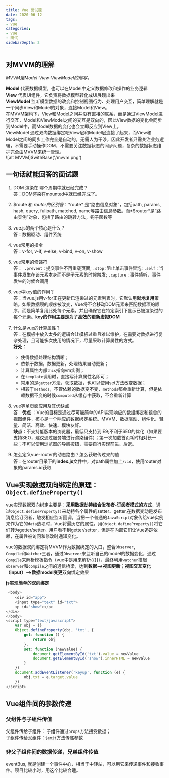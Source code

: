 ```yaml
---
title: Vue 面试题
date: 2020-06-12
tags:
- vue
categories: 
- vue
- 面试
sidebarDepth: 2
---
```


## 对MVVM的理解

*MVVM是Model-View-ViewModel的缩写。*  

**Model** 代表数据模型，也可以在Model中定义数据修改和操作的业务逻辑  
**View** 代表UI组件，它负责将数据模型转化成UI展现出来  
**ViewModel** 监听模型数据的改变和控制视图行为、处理用户交互，简单理解就是一个同步View和Model的对象，连接Model和View。  
在MVVM架构下，View和Model之间并没有直接的联系，而是通过ViewModel进行交互，Model和ViewModel之间的交互是双向的，因此View数据的变化会同步到Model中，而Model数据的变化也会立即反应到View上。  
ViewModel 通过双向数据绑定吧View层和Model层连接了起来，而View和Model之间的同步工作完全是自动的，无需人为干涉，因此开发者只需关注业务逻辑，不需要手动操作DOM，不需要关注数据状态的同步问题，复杂的数据状态维护完全由MVVM来统一管理。  
![alt MVVM]$withBase('/mvvm.png')

## 一句话就能回答的面试题  
1. DOM 渲染在 哪个周期中就已经完成？  
答：DOM渲染在mounted中就已经完成了。  
2. $route 和 $router 的区别  
答：*$route* 是“路由信息对象”，包括path, params, hash, query, fullpath, matched, name等路由信息参数。而*$router*是“路由实例”对象，包括了路由的跳转方法，钩子函数等  
3. vue.js的两个核心是什么？  
答：数据驱动、组件系统  
4. vue常用的指令  
答：v-for, v-if, v-else, v-bind, v-on, v-show
5. vue常用的修饰符  
答：<code> .prevent</code> : 提交事件不再重载页面; <code>.stop</code> :阻止单击事件冒泡; <code>.self</code> : 当事件发生在该元素本身而不是子元素的时候触发; <code>.capture</code> : 事件侦听，事件发生的时候会调用  
6. vue中key值的作用？  
答：当vue.js用v-for正在更新已渲染过的元素列表时，它默认用**就地复用**策略。如果数据项的顺序被改变，Vue将不会移动DOM元素来匹配数据项的顺序，而是简单复用此处每个元素，并且确保它在特定索引下显示已被渲染过的每个元素。**key的作用主要是为了高效的更新虚拟DOM**  
7. 什么是vue的计算属性？  
答：在模板中放入太多的逻辑会让模板过重且难以维护，在需要对数据进行复杂处理，且可能多次使用的情况下，尽量采取计算属性的方式。  
    **好处**：
    - 使得数据处理结构清晰；
    - 依赖于数据，数据更新，处理结果自动更新；
    - 计算属性内部<code>this</code>指向vm实例；
    - 在<code>template</code>调用时，直接写计算属性名即可；
    - 常用的是<code>getter</code>方法，获取数据，也可以使用set方法改变数据；
    - 相较于<code>methods</code>，不管依赖的数据变不变，<code>methods</code>都会重新计算，但是依赖数据不变的时候<code>computed</code>从缓存中获取，不会重新计算   

8. vue等单页面应用及其优缺点  
答：**优点** ：Vue的目标是通过尽可能简单的API实现响应的数据绑定和组合的视图组件，核心是一个响应的数据绑定系统。MVVM、数据驱动、组件化、轻量、简洁、高效、快速、模块友好。  
    **缺点**：不支持低版本的浏览器，最低只支持到IE9;不利于SEO的优化（如果要支持SEO，建议通过服务端进行渲染组件）；第一次加载首页耗时相对长一些；不可以使用浏览器的导航按钮，需要自行实现前进、后退。
9. 怎么定义vue-router的动态路由？怎么获取传过来的值  
答：在router目录下的**index.js**文件中，对path属性加上<code>/:id</code>，使用router对象的params.id获取

## Vue实现数据双向绑定的原理：<code>Object.defineProperty()</code>  
vue实现数据双向绑定主要是：**采用数据劫持结合发布者-订阅者模式的方式**，通过<code>Object.defineProperty()</code>来劫持各个属性的setter、getter,在数据变动是发布消息给订阅者，触发相应监听回调。当把一个普通的<code>JavaScript</code>对象传给vue实例来作为它的<code>data</code>选项时，Vue将遍历它的属性，用<code>Object.defineProperty()</code>将它们转为getter/setter。用户看不到getter/setter，但是在内部它们让Vue追踪依赖，在属性被访问和修改时通知变化。

vue的数据双向绑定将MVVM作为数据绑定的入口，整合<code>Observer, Compile</code>和<code>Watcher</code>三者，通过<code>Observer</code>来监听自己的model的数据变化，通过<code>Compile</code>来解析模板指令（vue中是用来解析{{}}），最终利用<code>watcher</code>搭起<code>observer</code>和<code>compile</code>之间的通信桥梁，达到**数据——>视图更新；视图交互变化（input）——>数据model变更**双向绑定效果  

**js实现简单的双向绑定**
```javascript
 <body>
    <div id="app">
    <input type="text" id="txt">
    <p id="show"></p>
</div>
</body>
<script type="text/javascript">
    var obj = {}
    Object.defineProperty(obj, 'txt', {
        get: function () {
            return obj
        },
        set: function (newValue) {
            document.getElementById('txt').value = newValue
            document.getElementById('show').innerHTML = newValue
        }
    })
    document.addEventListener('keyup', function (e) {
        obj.txt = e.target.value
    })
</script>   
```

## Vue组件间的参数传递
### 父组件与子组件传值
父组件传给子组件： 子组件通过<code>props</code>方法接受数据；  
子组件传给父组件：<code>$emit</code>方法传递参数  
### 非父子组件间的数据传递，兄弟组件传值 
eventBus, 就是创建一个事件中心，相当于中转站，可以用它来传递事件和接收事件。项目比较小时，用这个比较合适。




